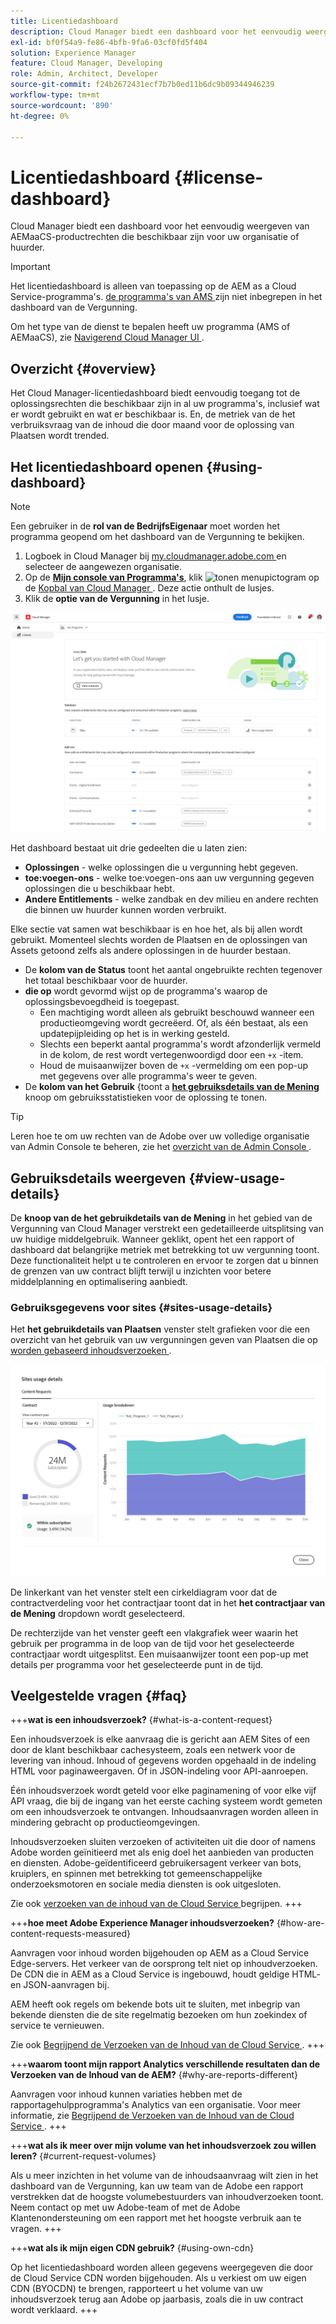 ```yaml
---
title: Licentiedashboard
description: Cloud Manager biedt een dashboard voor het eenvoudig weergeven van AEMaaCS-productrechten die beschikbaar zijn voor uw organisatie of huurder.
exl-id: bf0f54a9-fe86-4bfb-9fa6-03cf0fd5f404
solution: Experience Manager
feature: Cloud Manager, Developing
role: Admin, Architect, Developer
source-git-commit: f24b2672431ecf7b7b0ed11b6dc9b09344946239
workflow-type: tm+mt
source-wordcount: '890'
ht-degree: 0%

---
```



# Licentiedashboard {#license-dashboard}

Cloud Manager biedt een dashboard voor het eenvoudig weergeven van AEMaaCS-productrechten die beschikbaar zijn voor uw organisatie of huurder.

>[!IMPORTANT]
>
>Het licentiedashboard is alleen van toepassing op de AEM as a Cloud Service-programma&#39;s. [ de programma&#39;s van AMS ](https://experienceleague.adobe.com/en/docs/experience-manager-cloud-manager/content/introduction) zijn niet inbegrepen in het dashboard van de Vergunning.
>
>Om het type van de dienst te bepalen heeft uw programma (AMS of AEMaaCS), zie [ Navigerend Cloud Manager UI ](/help/implementing/cloud-manager/navigation.md#program-cards).

## Overzicht {#overview}

Het Cloud Manager-licentiedashboard biedt eenvoudig toegang tot de oplossingsrechten die beschikbaar zijn in al uw programma&#39;s, inclusief wat er wordt gebruikt en wat er beschikbaar is. En, de metriek van de het verbruiksvraag van de inhoud die door maand voor de oplossing van Plaatsen wordt trended.

## Het licentiedashboard openen {#using-dashboard}

>[!NOTE]
>
>Een gebruiker in de **rol van de BedrijfsEigenaar** moet worden het programma geopend om het dashboard van de Vergunning te bekijken.

1. Logboek in Cloud Manager bij [ my.cloudmanager.adobe.com ](https://my.cloudmanager.adobe.com/) en selecteer de aangewezen organisatie.
1. Op de **[Mijn console van Programma&#39;s](/help/implementing/cloud-manager/navigation.md#my-programs)**, klik ![ tonen menupictogram ](https://spectrum.adobe.com/static/icons/workflow_18/Smock_ShowMenu_18_N.svg) op de [ Kopbal van Cloud Manager ](/help/implementing/cloud-manager/navigation.md#cloud-manager-header). Deze actie onthult de lusjes.
1. Klik de **optie van de Vergunning** in het lusje.

![ Dashboard van de Vergunning ](assets/license-dashboard.png)

Het dashboard bestaat uit drie gedeelten die u laten zien:

* **Oplossingen** - welke oplossingen die u vergunning hebt gegeven.
* **toe:voegen-ons** - welke toe:voegen-ons aan uw vergunning gegeven oplossingen die u beschikbaar hebt.
* **Andere Entitlements** - welke zandbak en dev milieu en andere rechten die binnen uw huurder kunnen worden verbruikt.

Elke sectie vat samen wat beschikbaar is en hoe het, als bij allen wordt gebruikt. Momenteel slechts worden de Plaatsen en de oplossingen van Assets getoond zelfs als andere oplossingen in de huurder bestaan.

* De **kolom van de Status** toont het aantal ongebruikte rechten tegenover het totaal beschikbaar voor de huurder.
* **die op** wordt gevormd wijst op de programma&#39;s waarop de oplossingsbevoegdheid is toegepast.
   * Een machtiging wordt alleen als gebruikt beschouwd wanneer een productieomgeving wordt gecreëerd. Of, als één bestaat, als een updatepijpleiding op het is in werking gesteld.
   * Slechts een beperkt aantal programma&#39;s wordt afzonderlijk vermeld in de kolom, de rest wordt vertegenwoordigd door een `+x` -item.
   * Houd de muisaanwijzer boven de `+x` -vermelding om een pop-up met gegevens over alle programma&#39;s weer te geven.
* De **kolom van het Gebruik** &lbrace;toont a **[het gebruiksdetails van de Mening](#view-usage-details)** knoop om gebruiksstatistieken voor de oplossing te tonen.

>[!TIP]
>
>Leren hoe te om uw rechten van de Adobe over uw volledige organisatie van Admin Console te beheren, zie het [ overzicht van de Admin Console ](https://helpx.adobe.com/nl/enterprise/using/admin-console.html).

## Gebruiksdetails weergeven {#view-usage-details}

<!--
The **View usage details** button gives access to the chosen solution's **Usage Details** window. This window gives a detailed breakdown including charts to show your solution's usage. How that usage is measured depends on the chosen solution. -->

De **knoop van de het gebruikdetails van de Mening** in het gebied van de Vergunning van Cloud Manager verstrekt een gedetailleerde uitsplitsing van uw huidige middelgebruik. Wanneer geklikt, opent het een rapport of dashboard dat belangrijke metriek met betrekking tot uw vergunning toont. <!-- ADD THIS SENTENCE IF ASSETS USAGE DETAILS GETS REINSTATED ", such as the number of users, storage consumption, or bandwidth usage, depending on the type of services you're using." --> Deze functionaliteit helpt u te controleren en ervoor te zorgen dat u binnen de grenzen van uw contract blijft terwijl u inzichten voor betere middelplanning en optimalisering aanbiedt.

### Gebruiksgegevens voor sites {#sites-usage-details}

Het **het gebruikdetails van Plaatsen** venster stelt grafieken voor die een overzicht van het gebruik van uw vergunningen geven van Plaatsen die op [ worden gebaseerd inhoudsverzoeken ](#what-is-a-content-request).

![ het venster van de het gebruikdetails van Plaatsen ](assets/sites-usage-details.png)

De linkerkant van het venster stelt een cirkeldiagram voor dat de contractverdeling voor het contractjaar toont dat in het **het contractjaar van de Mening** dropdown wordt geselecteerd.

De rechterzijde van het venster geeft een vlakgrafiek weer waarin het gebruik per programma in de loop van de tijd voor het geselecteerde contractjaar wordt uitgesplitst. Een muisaanwijzer toont een pop-up met details per programma voor het geselecteerde punt in de tijd.

<!-- REMOVED AS PER CQDOC-21983
### Assets usage details {#assets-usage-details}

The **Assets usage details** window, presents graphs giving an overview of the usage of your Assets licenses based on [storage](#storage) and [standard users](#standard-users). Select the appropriate tab to toggle between the views.

For both storage and standard users views, you can use the **Environment Type** dropdown to toggle the view between production, stage, and development environments.

#### Storage {#storage}

![Assets usage details window for storage](assets/assets-usage-details-storage.png)

The left side of the window presents a pie chart showing the contract breakdown for the contract year selected in the **View contract year** dropdown.

The right side of the window presents an area chart showing the usage broken down by program over time for the selected contract year. A hover reveals a popup with details per program for the selected point in time.

#### Standard Users {#standard-users}

![Assets usage details window for standard-users](assets/assets-usage-details-standard-users.png)

The left side of the window presents a pie chart showing the contract breakdown for the contract year selected in the **View contract year** dropdown.

The right side of the window presents an area chart showing the usage broken down by program over time for the selected contract year. A hover reveals a popup with details per program for the selected point in time. -->

## Veelgestelde vragen {#faq}

+++**wat is een inhoudsverzoek?** {#what-is-a-content-request}

Een inhoudsverzoek is elke aanvraag die is gericht aan AEM Sites of een door de klant beschikbaar cachesysteem, zoals een netwerk voor de levering van inhoud. Inhoud of gegevens worden opgehaald in de indeling HTML voor paginaweergaven. Of in JSON-indeling voor API-aanroepen.

Één inhoudsverzoek wordt geteld voor elke paginamening of voor elke vijf API vraag, die bij de ingang van het eerste caching systeem wordt gemeten om een inhoudsverzoek te ontvangen. Inhoudsaanvragen worden alleen in mindering gebracht op productieomgevingen.

Inhoudsverzoeken sluiten verzoeken of activiteiten uit die door of namens Adobe worden geïnitieerd met als enig doel het aanbieden van producten en diensten. Adobe-geïdentificeerd gebruikersagent verkeer van bots, kruiplers, en spinnen met betrekking tot gemeenschappelijke onderzoeksmotoren en sociale media diensten is ook uitgesloten.

Zie ook [ verzoeken van de inhoud van de Cloud Service ](/help/implementing/cloud-manager/content-requests.md) begrijpen.
+++

+++**hoe meet Adobe Experience Manager inhoudsverzoeken?** {#how-are-content-requests-measured}

Aanvragen voor inhoud worden bijgehouden op AEM as a Cloud Service Edge-servers. Het verkeer van de oorsprong telt niet op inhoudverzoeken. De CDN die in AEM as a Cloud Service is ingebouwd, houdt geldige HTML- en JSON-aanvragen bij.

AEM heeft ook regels om bekende bots uit te sluiten, met inbegrip van bekende diensten die de site regelmatig bezoeken om hun zoekindex of service te vernieuwen.

Zie ook [ Begrijpend de Verzoeken van de Inhoud van de Cloud Service ](/help/implementing/cloud-manager/content-requests.md).
+++

+++**waarom toont mijn rapport Analytics verschillende resultaten dan de Verzoeken van de Inhoud van de AEM?** {#why-are-reports-different}

Aanvragen voor inhoud kunnen variaties hebben met de rapportagehulpprogramma&#39;s Analytics van een organisatie. Voor meer informatie, zie [ Begrijpend de Verzoeken van de Inhoud van de Cloud Service ](/help/implementing/cloud-manager/content-requests.md).
+++

+++**wat als ik meer over mijn volume van het inhoudsverzoek zou willen leren?** {#current-request-volumes}

Als u meer inzichten in het volume van de inhoudsaanvraag wilt zien in het dashboard van de Vergunning, kan uw team van de Adobe een rapport verstrekken dat de hoogste volumebestuurders van inhoudverzoeken toont. Neem contact op met uw Adobe-team of met de Adobe Klantenondersteuning om een rapport met het hoogste verbruik aan te vragen.
+++

+++**wat als ik mijn eigen CDN gebruik?** {#using-own-cdn}

Op het licentiedashboard worden alleen gegevens weergegeven die door de Cloud Service CDN worden bijgehouden. Als u verkiest om uw eigen CDN (BYOCDN) te brengen, rapporteert u het volume van uw inhoudsverzoek terug aan Adobe op jaarbasis, zoals die in uw contract wordt verklaard.
+++

